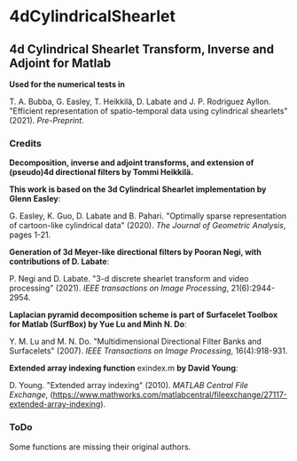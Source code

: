 # 4dCylindricalShearlet
## 4d Cylindrical Shearlet Transform, Inverse and Adjoint for Matlab

**Used for the numerical tests in**

T. A. Bubba, G. Easley, T. Heikkilä, D. Labate and J. P. Rodriguez Ayllon. "Efficient representation of spatio-temporal data using cylindrical shearlets" (2021). *Pre-Preprint*.

### Credits

**Decomposition, inverse and adjoint transforms, and extension of (pseudo)4d directional filters by Tommi Heikkilä.**

**This work is based on the 3d Cylindrical Shearlet implementation by Glenn Easley**: 

G. Easley, K. Guo, D. Labate and B. Pahari. "Optimally sparse representation of cartoon-like cylindrical data" (2020). *The Journal of Geometric Analysis*, pages 1-21.

**Generation of 3d Meyer-like directional filters by Pooran Negi, with contributions of D. Labate**: 

P. Negi and D. Labate. "3-d discrete shearlet transform and video processing" (2021). *IEEE transactions on Image Processing*, 21(6):2944-2954.

**Laplacian pyramid decomposition scheme is part of Surfacelet Toolbox for Matlab (SurfBox) by Yue Lu and Minh N. Do**: 

Y. M. Lu and M. N. Do. "Multidimensional Directional Filter Banks and Surfacelets" (2007). *IEEE Transactions on Image Processing*, 16(4):918-931.

**Extended array indexing function** exindex.m **by David Young**: 

D. Young. "Extended array indexing" (2010). *MATLAB Central File Exchange*, (https://www.mathworks.com/matlabcentral/fileexchange/27117-extended-array-indexing).

### ToDo

Some functions are missing their original authors.
